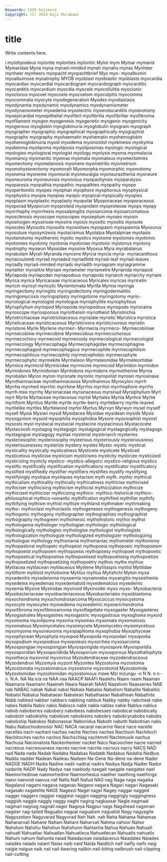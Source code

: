 ```yaml
---
Keywords: 5359 kojimura
Copyright: (C) 2024 Koji Murakami
---
```


# title

Write contents here.



i mylohyoideus mylonite mylonites mylonitic Mylor mym Mymar mymarid Mymaridae
Myna myna mynad-minded mynah mynahs mynas Mynheer mynheer mynheers mynpacht
mynpachtbrief Myo myo- myoalbumin myoalbumose myoatrophy MYOB myoblast myoblastic myoblasts
myocardia myocardiac myocardial myocardiogram myocardiograph myocarditic myocarditis myocardium myocdia myocele
myocellulitis myoclonic myoclonus myocoel myocoele myocoelom myocolpitis myocomma myocommata myocyte
myodegeneration Myodes myodiastasis myodynamia myodynamic myodynamics myodynamiometer myodynamometer myoedema myoelectric
myoendocarditis myoenotomy myoepicardial myoepithelial myofibril myofibrilla myofibrillar myofibroma myofilament myogen
myogenesis myogenetic myogenic myogenicity myogenous myoglobin myoglobinuria myoglobulin myogram myograph
myographer myographic myographical myographically myographist myographs myography myohaematin myohematin myohemoglobin
myohemoglobinuria myoid myoidema myoinositol myokinesis myokymia myolemma myolipoma myoliposis myoliposmias
myologic myological myologies myologisral myologist myology myolysis myoma myomalacia myomancy
myomantic myomas myomata myomatous myomectomies myomectomy myomelanosis myomere myometritis myometrium
myomohysterectomy myomorph Myomorpha myomorphic myomotomy myonema myoneme myoneural myoneuralgia myoneurasthenia
myoneure myoneuroma myoneurosis myonosus myopachynsis myoparalysis myoparesis myopathia myopathic myopathies
myopathy myope myoperitonitis myopes myophan myophore myophorous myophysical myophysics myopia
myopias myopic myopical myopically myopies myoplasm myoplastic myoplasty myopolar Myoporaceae
myoporaceous myoporad Myoporum myoproteid myoprotein myoproteose myops myopy myorrhaphy myorrhexis
myosalpingitis myosarcoma myosarcomatous myosclerosis myoscope myoscopes myoseptum myoses myosin myosinogen
myosinose myosins myosis myositic myositis myosote myosotes Myosotis myosotis myosotises
myospasm myospasmia Myosurus myosuture myosynizesis myotacismus Myotalpa Myotalpinae myotasis myotenotomy
myothermic myotic myotics myotome myotomes myotomic myotomies myotomy myotonia myotonias
myotonic myotonus myotony myotrophy myowun Myoxidae myoxine Myoxus Myra myrabalanus
myrabolam Myrah Myranda myrcene Myrcia myrcia myria- myriacanthous myriacoulomb myriad
myriaded myriadfold myriad-leaf myriad-leaves myriadly myriad-minded myriads myriadth myriagram myriagramme
myrialiter myrialitre Myriam myriameter myriametre Myrianida myriapod Myriapoda myriapodan myriapodous
myriapods myriarch myriarchy myriare Myrica myrica Myricaceae myricaceous Myricales myricas
myricetin myricin myricyl myricylic Myrientomata Myrilla Myrina myringa myringectomy myringitis
myringodectomy myringodermatitis myringomycosis myringoplasty myringotome myringotomy myrio- myriological myriologist myriologue
myriophyllite myriophyllous Myriophyllum myriopod Myriopoda myriopodous myriopods myriorama myrioscope myriosporous
myriotheism myriotheist Myriotrichia Myriotrichiaceae myriotrichiaceous myristate myristic Myristica myristica Myristicaceae
myristicaceous Myristicivora myristicivorous myristin myristone Myrle Myrlene myrmec- Myrmecia myrmeco-
Myrmecobiinae myrmecobiine myrmecobine Myrmecobius myrmecochorous myrmecochory myrmecoid myrmecoidy myrmecological myrmecologist
myrmecology Myrmecophaga Myrmecophagidae myrmecophagine myrmecophagoid myrmecophagous myrmecophile myrmecophilism myrmecophilous myrmecophily
myrmecophobic myrmecophyte myrmecophytic myrmekite Myrmeleon Myrmeleonidae Myrmeleontidae Myrmica myrmicid Myrmicidae
myrmicine myrmicoid Myrmidon myrmidon Myrmidones Myrmidonian Myrmidons myrmidons myrmotherine Myrna
myrobalan Myron myron myronate myronic myropolist myrosin myrosinase Myrothamnaceae myrothamnaceous
Myrothamnus Myroxylon myrrh Myrrha myrrhed myrrhic myrrhine Myrrhis myrrhol myrrhophore
myrrhs myrrh-tree myrrhy Myrsinaceae myrsinaceous myrsinad Myrsiphyllum Myrt myrt Myrta
Myrtaceae myrtaceous myrtal Myrtales Myrtia Myrtice Myrtie myrtiform Myrtilus Myrtle
myrtle myrtle-berry myrtleberry myrtle-leaved myrtlelike myrtles Myrtlewood myrtol Myrtus Myrvyn
Myrwyn mysel myself mysell Mysia Mysian mysid Mysidacea Mysidae mysidean
mysids Mysis mysogynism mysoid mysophilia mysophobia Mysore mysosophist mysost mysosts
myst mystacal mystacial mystacine mystacinous Mystacocete Mystacoceti mystagog mystagogic mystagogical
mystagogically mystagogs mystagogue mystagogy mystax mysterial mysteriarch mysteries mysteriosophic mysteriosophy
mysterious mysteriously mysteriousness mysteriousnesses mysterize mystery mystes Mystic mystic mystical
mysticality mystically mysticalness Mysticete mysticete Mysticeti mysticetous mysticise mysticism mysticisms
mysticity mysticize mysticized mysticizing mysticly mystico- mystico-allegoric mystico-religious mystics mystific
mystifically mystification mystifications mystificator mystificatory mystified mystifiedly mystifier mystifiers mystifies
mystify mystifying mystifyingly mystique mystiques mytacism myth myth. mythic mythical
mythicalism mythicality mythically mythicalness mythicise mythicised mythiciser mythicising mythicism mythicist
mythicization mythicize mythicized mythicizer mythicizing mythico- mythico-historical mythico-philosophical mythico-romantic mythification
mythified mythifier mythify mythifying mythism mythist mythize mythland mythmaker mythmaking
mytho- mythoclast mythoclastic mythogeneses mythogenesis mythogeny mythogonic mythogony mythographer mythographies
mythographist mythography mythogreen mythoheroic mythohistoric mythoi mythol mythologema mythologer mythologian
mythologic mythological mythologically mythologies mythologise mythologist mythologists mythologization mythologize mythologized
mythologizer mythologizing mythologue mythology mythomania mythomaniac mythometer mythonomy mythopastoral mythopeic
mythopeist mythopoeia mythopoeic mythopoeism mythopoeist mythopoem mythopoesis mythopoesy mythopoet mythopoetic
mythopoetical mythopoetise mythopoetised mythopoetising mythopoetize mythopoetized mythopoetizing mythopoetry mythos myths
mythus Mytilacea mytilacean mytilaceous Mytilene Mytiliaspis mytilid Mytilidae mytiliform mytiloid
mytilotoxine Mytilus mytilus Mytishchi Myton myxa myxadenitis myxadenoma myxaemia myxamoeba
myxangitis myxasthenia myxedema myxedemas myxedematoid myxedematous myxedemic myxemia Myxine Myxinidae
myxinoid Myxinoidei myxo myxo- Myxobacteria Myxobacteriaceae myxobacteriaceous Myxobacteriales myxoblastoma myxochondroma
myxochondrosarcoma Myxococcus myxocystoma myxocyte myxocytes myxoedema myxoedemic myxoenchondroma myxofibroma myxofibrosarcoma
myxoflagellate myxogaster Myxogasteres Myxogastrales Myxogastres myxogastric myxogastrous myxoglioma myxoid myxoinoma
myxolipoma myxoma myxomas myxomata myxomatosis myxomatous Myxomycetales myxomycete Myxomycetes myxomycetous
myxomyoma myxoneuroma myxopapilloma myxophobia Myxophyceae myxophycean Myxophyta myxopod Myxopoda myxopodan
myxopodia myxopodium myxopodous myxopoiesis myxorrhea myxosarcoma Myxospongiae myxospongian Myxospongida myxospore
Myxosporidia myxosporidian Myxosporidiida Myxosporium myxosporous Myxothallophyta myxotheca myxoviral myxovirus Myzodendraceae
myzodendraceous Myzodendron Myzomyia myzont Myzontes Myzostoma myzostoma Myzostomata myzostomatous myzostome
myzostomid Myzostomida Myzostomidae myzostomidan myzostomous mzee Mzi mzungu -n N
N. n n- n. N.A. NA Na n/a na NAA
naa NAACP NAAFI Naalehu Naam naam Naaman Naamana Naamann Naameh
Naara Naarah NAAS Naashom Naassenes NAB nab NABAC nabak Nabal
nabal Nabala Nabalas Nabalism Nabalite Nabalitic Nabaloi Nabalus Nabataean Nabatean
Nabathaean Nabathean Nabathite Nabb nabbed nabber nabbers nabbing nabbuk Nabby
nabby nabcheat nabe nabes Nabila Nabis nabis Nabisco nabk nabla
nablas nable Nablus nablus nabob naboberies nabobery nabobess nabobesses nabobical
nabobically nabobish nabobishly nabobism nabobisms nabobry nabobrynabobs nabobs nabobship Nabokov
Nabonassar Nabonidus Naboth naboth Nabothian nabs Nabu Nabuchodonosor NAC NACA
nacarat nacarine Nace nace nacelle nacelles nach nachani nachas nache
Naches naches Nachison Nachitoch Nachitoches nacho nachos Nachschlag nachtmml Nachtmusik
nachus Nachusa Nacionalista Nackenheimer nacket Naco Nacoochee nacre nacred nacreous
nacreousness nacres nacrine nacrite nacrous nacry NACS NAD nad Nada
nada Nadab Nadaba Nadabas Nadabb Nadabus Nadaha Nadbus Nadda nadder
Nadean Nadeau Nadeen Na-Dene Na-dene na-dene Nader NADGE NADH Nadia
Nadine nadir nadiral nadirs Nadiya Nadja Nadler Nador nadorite NADP
Nady Nadya nae naebody naegait naegate naegates nael Naemorhedinae naemorhedine
Naemorhedus naether naething naethings naevi naevoid naevus naf Nafis Nafl
Nafud NAG nag Naga naga nagaika Nagaland nagami nagana naganas
Nagano nagara Nagari nagari Nagasaki nagasaki nagatelite NAGE Nageezi Nagel
nagel Nagey naggar nagged nagger naggers naggier naggiest naggin nagging
naggingly naggingness naggish naggle naggly naggy naght naging nagkassar Nagle
nagmaal nagman nagnag nagnail nagor Nagoya Nagpur nags Nagshead nagsman
nagster nag-tailed Naguabo nagual nagualism nagualist Nagy nagyagite Nagyszeben Nagyvarad
Nagyvrad Nah Nah. nah Naha Nahama Nahamas Nahanarvali Nahane Nahani
Nahant Naharvali Nahma nahoor Nahor Nahshon Nahshu Nahshun Nahshunn Nahtanha
Nahua Nahuan Nahuatl nahuatl Nahuatlac Nahuatlan Nahuatleca Nahuatlecan Nahuatls nahuatls
Nahum nahum Nahunta naiad Naiadaceae naiadaceous Naiadales Naiades naiades naiads
naiant Naias naib naid Naida Naiditch naif naifly naifs naig
naigie naigue naik nail nail-bearing nailbin nail-biting nailbrush nail-clipping nail-cutting
